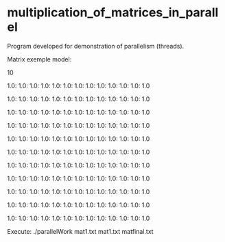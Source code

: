 # multiplication_of_matrices_in_parallel
 Program developed for demonstration of parallelism (threads).
 
 
Matrix exemple model:

10

1.0: 1.0: 1.0: 1.0: 1.0: 1.0: 1.0: 1.0: 1.0: 1.0: 1.0: 1.0: 1.0

1.0: 1.0: 1.0: 1.0: 1.0: 1.0: 1.0: 1.0: 1.0: 1.0: 1.0: 1.0: 1.0

1.0: 1.0: 1.0: 1.0: 1.0: 1.0: 1.0: 1.0: 1.0: 1.0: 1.0: 1.0: 1.0

1.0: 1.0: 1.0: 1.0: 1.0: 1.0: 1.0: 1.0: 1.0: 1.0: 1.0: 1.0: 1.0

1.0: 1.0: 1.0: 1.0: 1.0: 1.0: 1.0: 1.0: 1.0: 1.0: 1.0: 1.0: 1.0

1.0: 1.0: 1.0: 1.0: 1.0: 1.0: 1.0: 1.0: 1.0: 1.0: 1.0: 1.0: 1.0

1.0: 1.0: 1.0: 1.0: 1.0: 1.0: 1.0: 1.0: 1.0: 1.0: 1.0: 1.0: 1.0

1.0: 1.0: 1.0: 1.0: 1.0: 1.0: 1.0: 1.0: 1.0: 1.0: 1.0: 1.0: 1.0

1.0: 1.0: 1.0: 1.0: 1.0: 1.0: 1.0: 1.0: 1.0: 1.0: 1.0: 1.0: 1.0

1.0: 1.0: 1.0: 1.0: 1.0: 1.0: 1.0: 1.0: 1.0: 1.0: 1.0: 1.0: 1.0

1.0: 1.0: 1.0: 1.0: 1.0: 1.0: 1.0: 1.0: 1.0: 1.0: 1.0: 1.0: 1.0


Execute: ./parallelWork mat1.txt mat1.txt matfinal.txt

